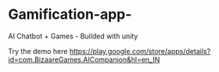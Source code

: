 # Gamification-app-
AI Chatbot + Games - Builded with unity

Try the demo here
https://play.google.com/store/apps/details?id=com.BizaareGames.AICompanion&hl=en_IN
